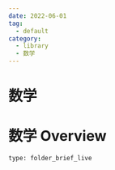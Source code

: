 ```yaml
---
date: 2022-06-01
tag:
  - default
category:
  - library
  - 数学
---
```


# 数学
# 数学 Overview
 
```ccard
type: folder_brief_live
```
 
